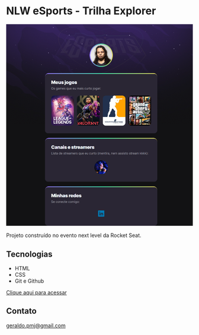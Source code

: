 # NLW eSports - Trilha Explorer

![preview](./github/preview.png)

Projeto construído no evento next level da Rocket Seat.

## Tecnologias 

- HTML
- CSS
- Git e Github

[Clique aqui para acessar](https://gerrarrrr.github.io/nlw/)

## Contato

geraldo.pmj@gmail.com